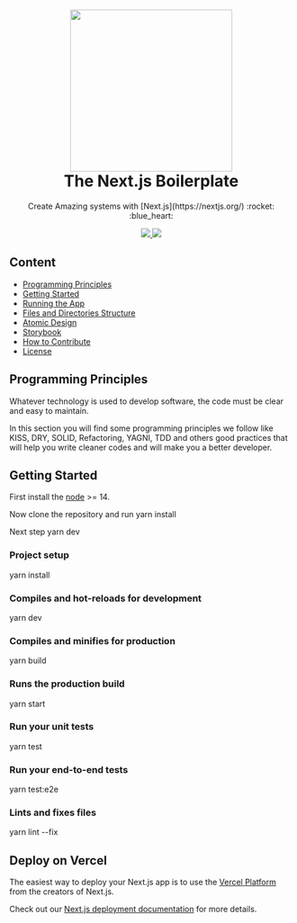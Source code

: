<div align="center">
    <h1>
        <img src="./img/icon-192.png" width="288" /><br />
        The Next.js Boilerplate
    </h1>
    <p>Create Amazing systems with [Next.js](https://nextjs.org/) :rocket: :blue_heart:</p>
</div>
<div align="center">
  <a href="https://pt-br.reactjs.org/docs/getting-started.html" target="blank">
    <img src="https://img.shields.io/badge/react-documentation-blue" />
  </a>
  <a href="https://nextjs.org/docs" target="blank">
    <img src="https://img.shields.io/badge/next-documentation-blue" />
  </a>
</div>


## Content

- [Programming Principles](#programming-principles)
- [Getting Started](#getting-started)
- [Running the App](#running-the-app)
- [Files and Directories Structure](#files-and-directories-structure)
- [Atomic Design](#atomic-design)
- [Storybook](#storybook)
- [How to Contribute](#how-to-contribute)
- [License](#license)


## Programming Principles

Whatever technology is used to develop software, the code must be clear and easy to maintain.

In this section you will find some programming principles we follow like KISS, DRY, SOLID, Refactoring, YAGNI, TDD and others good practices that will help you write cleaner codes and will make you a better developer.


## Getting Started

First install the [node](https://nodejs.org/en/) >= 14.
<!-- With the node installed we will need [Vue-cli](https://cli.vuejs.org/). -->
Now clone the repository and run
yarn install


Next step
yarn dev


### Project setup
yarn install


### Compiles and hot-reloads for development
yarn dev


### Compiles and minifies for production
yarn build


### Runs the production build
yarn start


### Run your unit tests
yarn test


### Run your end-to-end tests
yarn test:e2e


### Lints and fixes files
yarn lint --fix


## Deploy on Vercel

The easiest way to deploy your Next.js app is to use the [Vercel Platform](https://vercel.com/import?utm_medium=default-template&filter=next.js&utm_source=create-next-app&utm_campaign=create-next-app-readme) from the creators of Next.js.

Check out our [Next.js deployment documentation](https://nextjs.org/docs/deployment) for more details.
